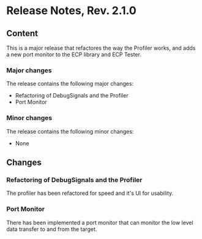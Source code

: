 # Release Notes, Rev. 2.1.0

## Content

This is a major release that refactores the way the Profiler works, and adds a new port monitor to the ECP library and ECP Tester.

### Major changes

The release contains the following major changes:

* Refactoring of DebugSignals and the Profiler
* Port Monitor

### Minor changes

The release contains the following minor changes:

* None

## Changes

### Refactoring of DebugSignals and the Profiler

The profiler has been refactored for speed and it's UI for usability.

### Port Monitor

There has been implemented a port monitor that can monitor the low level data transfer to and from the target.
